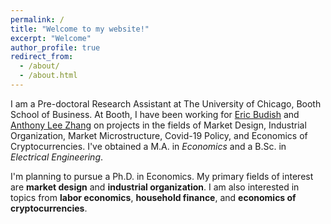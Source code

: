 ```yaml
---
permalink: /
title: "Welcome to my website!"
excerpt: "Welcome"
author_profile: true
redirect_from: 
  - /about/
  - /about.html
---
```


I am a Pre-doctoral Research Assistant at The University of Chicago, Booth School of Business. At Booth, I have been working for <a href="https://faculty.chicagobooth.edu/eric.budish/index.html" target="_blank" rel="noopener noreferrer">Eric Budish</a> and <a href="https://anthonyleezhang.github.io" target="_blank" rel="noopener noreferrer">Anthony Lee Zhang</a> on projects in the fields of Market Design, Industrial Organization, Market Microstructure, Covid-19 Policy, and Economics of Cryptocurrencies.
I've obtained a M.A. in *Economics* and a B.Sc. in *Electrical Engineering*.

I'm planning to pursue a Ph.D. in Economics. My primary fields of interest are **market design** and **industrial organization**. I am also interested in topics from **labor economics**, **household finance**, and **economics of cryptocurrencies**.




